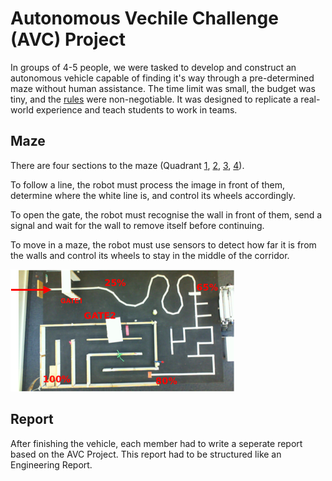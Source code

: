 # Autonomous Vechile Challenge (AVC) Project

In groups of 4-5 people, we were tasked to develop and construct an autonomous 
vehicle capable of finding it's way through a pre-determined maze without 
human assistance. The time limit was small, the budget was tiny, and the [rules](Rules.md) 
were non-negotiable. It was designed to replicate a real-world experience and 
teach students to work in teams. 

## Maze

There are four sections to the maze (Quadrant [1](Quadrant%201), [2](Quadrant%202), [3](Quadrant%203), [4](Quadrant%204)). 

To follow a line, the robot must process the image in front of them, determine where the white line is, and control its wheels accordingly. 

To open the gate, the robot must recognise the wall in front of them, send a signal and wait for the wall to remove itself before continuing.

To move in a maze, the robot must use sensors to detect how far it is from the walls and control its wheels to stay in the middle of the corridor.

![](image.png)

## Report

After finishing the vehicle, each member had to write a seperate report based 
on the AVC Project. This report had to be structured like an Engineering Report. 
